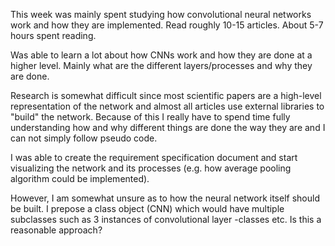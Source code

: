 This week was mainly spent studying how convolutional neural networks work and how they are implemented. Read roughly 10-15 articles. About 5-7 hours spent reading.

Was able to learn a lot about how CNNs work and how they are done at a higher level. Mainly what are the different layers/processes and why they are done. 

Research is somewhat difficult since most scientific papers are a high-level representation of the network and almost all articles use external libraries to "build" the network. Because of this I really have to spend time fully understanding how and why different things are done the way they are and I can not simply follow pseudo code. 

I was able to create the requirement specification document and start visualizing the network and its processes (e.g. how average pooling algorithm could be implemented). 

However, I am somewhat unsure as to how the neural network itself should be built. I prepose a class object (CNN) which would have multiple subclasses such as 3 instances of convolutional layer -classes etc. Is this a reasonable approach?

